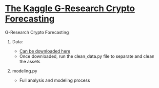# [The Kaggle G-Research Crypto Forecasting](https://www.kaggle.com/c/g-research-crypto-forecasting)
G-Research Crypto Forecasting

1. Data:
    - [Can be downloaded here ](https://www.kaggle.com/c/g-research-crypto-forecasting/data)
    - Once downloaded, run the clean_data.py file to separate and clean the assets

2. modeling.py
    - Full analysis and modeling process
